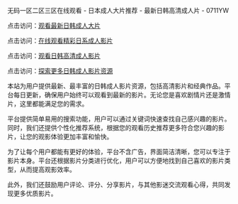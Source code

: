 无码一区二区三区在线观看 - 日本成人大片推荐 - 最新日韩高清成人片 - 0711YW

点击访问：<a href="https://heiliao2dmwwy.pages.dev">观看最新日韩成人大片</a>

点击访问：<a href="https://heiliaoll4qsx.pages.dev">在线观看精彩日系成人影片</a>

点击访问：<a href="https://heiliaowzu4ur.pages.dev">观看日韩高清成人影片</a>

点击访问：<a href="https://heiliaozj3tjd.pages.dev">探索更多日韩成人影片资源</a>

本站为用户提供最新、最丰富的日韩成人影片资源，包括高清影片和经典作品。平台每日更新，确保用户始终可以观看到最新的影片。无论您是喜欢剧情片还是激情片，这里都能满足您的需求。

平台提供简单易用的搜索功能，用户可以通过关键词快速查找自己感兴趣的影片。同时，我们还提供个性化推荐系统，根据您的观看历史推荐更多符合您兴趣的影片，让您的观影体验更加丰富和愉快。

为了让每个用户都能有更好的体验，平台不含广告，界面简洁清晰，您可以专注于影片本身。平台还根据影片分类进行优化，用户可以方便地找到自己喜欢的影片类型，从而提高观影效率。

此外，我们还鼓励用户评论、评分、分享影片，与其他影迷交流观看心得，共同发现更多优质影片。

<span style="display:none;">[Canonical link](https://github.com/fkt20250711/fkt7 )</span>
